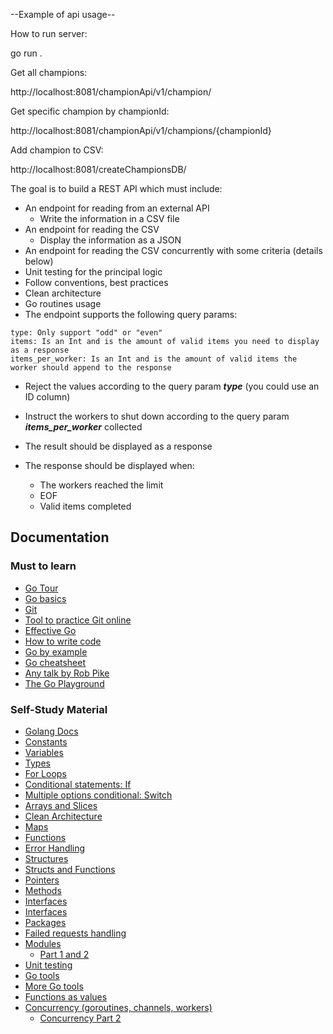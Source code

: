 --Example of api usage--

How to run server:

go run .

Get all champions: 

http://localhost:8081/championApi/v1/champion/

Get specific champion by championId:

http://localhost:8081/championApi/v1/champions/{championId}

Add champion to CSV:

http://localhost:8081/createChampionsDB/

The goal is to build a REST API which must include:

- An endpoint for reading from an external API
  - Write the information in a CSV file
- An endpoint for reading the CSV
  - Display the information as a JSON
- An endpoint for reading the CSV concurrently with some criteria (details below)
- Unit testing for the principal logic
- Follow conventions, best practices
- Clean architecture
- Go routines usage
- The endpoint supports the following query params:

```text
type: Only support "odd" or "even"
items: Is an Int and is the amount of valid items you need to display as a response
items_per_worker: Is an Int and is the amount of valid items the worker should append to the response
```

- Reject the values according to the query param ***type*** (you could use an ID column)
- Instruct the workers to shut down according to the query param ***items_per_worker*** collected
- The result should be displayed as a response
- The response should be displayed when:

  - The workers reached the limit
  - EOF
  - Valid items completed



## Documentation

### Must to learn

- [Go Tour](https://tour.golang.org/welcome/1)
- [Go basics](https://www.youtube.com/watch?v=C8LgvuEBraI)
- [Git](https://www.youtube.com/watch?v=USjZcfj8yxE)
- [Tool to practice Git online](https://learngitbranching.js.org/)
- [Effective Go](https://golang.org/doc/effective_go.html)
- [How to write code](https://golang.org/doc/code.html)
- [Go by example](https://gobyexample.com/)
- [Go cheatsheet](http://cht.sh/go/:learn)
- [Any talk by Rob Pike](https://www.youtube.com/results?search_query=rob+pike)
- [The Go Playground](https://play.golang.org/)

### Self-Study Material

- [Golang Docs](https://golang.org/doc/)
- [Constants](https://www.youtube.com/watch?v=lHJ33KvdyN4)
- [Variables](https://www.youtube.com/watch?v=sZoRSbokUE8)
- [Types](https://www.youtube.com/watch?v=pM0-CMysa_M)
- [For Loops](https://www.youtube.com/watch?v=0A5fReZUdRk)
- [Conditional statements: If](https://www.youtube.com/watch?v=QgBYnz6I7p4)
- [Multiple options conditional: Switch](https://www.youtube.com/watch?v=hx9iHend6jM)
- [Arrays and Slices](https://www.youtube.com/watch?v=d_J9jeIUWmI)
- [Clean Architecture](https://medium.com/@manakuro/clean-architecture-with-go-bce409427d31)
- [Maps](https://www.youtube.com/watch?v=p4LS3UdgJA4)
- [Functions](https://www.youtube.com/watch?v=feU9DQNoKGE)
- [Error Handling](https://www.youtube.com/watch?v=26ahsUf4sF8)
- [Structures](https://www.youtube.com/watch?v=w7LzQyvriog)
- [Structs and Functions](https://www.youtube.com/watch?v=RUQADmZdG74)
- [Pointers](https://tour.golang.org/moretypes/1)
- [Methods](https://www.youtube.com/watch?v=nYWa5ECYsTQ)
- [Interfaces](https://tour.golang.org/methods/9)
- [Interfaces](https://gobyexample.com/interfaces)
- [Packages](https://www.youtube.com/watch?v=sf7f4QGkwfE)
- [Failed requests handling](http://www.metabates.com/2015/10/15/handling-http-request-errors-in-go/)
- [Modules](https://www.youtube.com/watch?v=Z1VhG7cf83M)
  - [Part 1 and 2](https://blog.golang.org/using-go-modules)
- [Unit testing](https://golang.org/pkg/testing/)
- [Go tools](https://dominik.honnef.co/posts/2014/12/an_incomplete_list_of_go_tools/)
- [More Go tools](https://dev.to/plutov/go-tools-are-awesome-bom)
- [Functions as values](https://tour.golang.org/moretypes/24)
- [Concurrency (goroutines, channels, workers)](https://medium.com/@trevor4e/learning-gos-concurrency-through-illustrations-8c4aff603b3)
  - [Concurrency Part 2](https://www.youtube.com/watch?v=LvgVSSpwND8)
